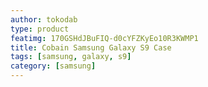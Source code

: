 ```yaml
---
author: tokodab
type: product
featimg: 170GSHdJBuFIQ-d0cYFZKyEo10R3KWMP1
title: Cobain Samsung Galaxy S9 Case
tags: [samsung, galaxy, s9]
category: [samsung]
---
```

